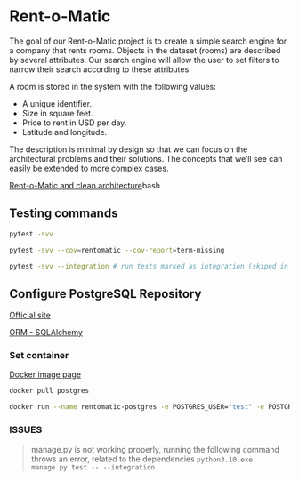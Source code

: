 # Rent-o-Matic

The goal of our Rent-o-Matic project is to create a simple search engine for a company that rents rooms. Objects in the dataset (rooms) are described by several attributes. Our search engine will allow the user to set filters to narrow their search according to these attributes.

A room is stored in the system with the following values:

- A unique identifier.
- Size in square feet.
- Price to rent in USD per day.
- Latitude and longitude.

The description is minimal by design so that we can focus on the architectural problems and their solutions. The concepts that we’ll see can easily be extended to more complex cases.

[Rent-o-Matic and clean architecture](https://www.educative.io/courses/clean-architecture-python/7nnAwvqwAwy)bash

## Testing commands

```bash
pytest -svv

pytest -svv --cov=rentomatic --cov-report=term-missing

pytest -svv --integration # run tests marked as integration (skiped in order case)
```

## Configure PostgreSQL Repository

[Official site](https://www.postgresql.org/)

[ORM - SQLAlchemy](https://www.sqlalchemy.org/)

### Set container

[Docker image page](https://hub.docker.com/_/postgres)

```bash
docker pull postgres

docker run --name rentomatic-postgres -e POSTGRES_USER="test" -e POSTGRES_PASSWORD="test" -e POSTGRES_DB="rentomatic_db" -d postgres
```

### ISSUES

> manage.py is not working properly, running the following command throws an error, related to the dependencies
`python3.10.exe manage.py test -- --integration`
